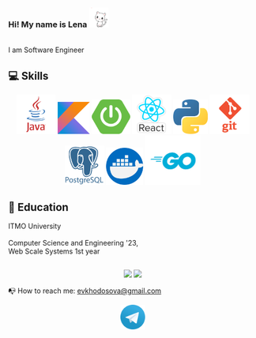 ### Hi! My name is Lena <img height=40 width=40 src="https://github.com/ImLena/ImLena/blob/main/resources/kind.gif"/>
<br>
I am Software Engineer

## 💻 Skills
<div align='center'>
  <img height=80 src="https://github.com/ImLena/ImLena/blob/main/resources/java.png"/>
  <img height=65 src="https://github.com/ImLena/ImLena/blob/main/resources/Kotlin_Icon.png"/>
  <img height=70 src="https://github.com/ImLena/ImLena/blob/main/resources/spring_boot_logo.png"/>
  <img height=80 src="https://github.com/ImLena/ImLena/blob/main/resources/react.png"/>      
  <img height=70 src="https://github.com/ImLena/ImLena/blob/main/resources/python.png"/>  
  <img height=80 src="https://github.com/ImLena/ImLena/blob/main/resources/git.png"/>
  <img height=80 src="https://github.com/ImLena/ImLena/blob/main/resources/postgresql.png"/>
  <img height=75 src="https://github.com/ImLena/ImLena/blob/main/resources/docker.png"/>
  <img height=100 src="https://github.com/ImLena/ImLena/blob/main/resources/go-logo.png"/>

  </div>
  
## 🏫 Education
  ITMO University
  <br></br>
  Computer Science and Engineering '23,<br>
  Web Scale Systems 1st year

##
<p align='center'>
   <a href="https://github-readme-stats.vercel.app/api?username=imlena&show_icons=true&count_private=true&theme=tokyonight&hide=issues,prs"><img
           height=150
           src="https://github-readme-stats.vercel.app/api?username=imlena&show_icons=true&count_private=true&theme=tokyonight&hide=issues,prs"/></a>
   <a href="https://github.com/romankh3/github-readme-stats"><img height=150
                                                                  src="https://github-readme-stats.vercel.app/api/top-langs/?username=imlena&layout=compact&theme=tokyonight"/></a>
</p>

📭 How to reach me: evkhodosova@gmail.com
<p align='center'>
 <a href="https://t.me/yesimlena"><img height=50 src="https://github.com/ImLena/ImLena/blob/main/resources/tg.png"/></a>
</p>

